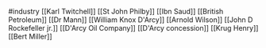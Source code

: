 #industry
[[Karl Twitchell]]
[[St John Philby]]
[[Ibn Saud]]
[[British Petroleum]]
[[Dr Mann]]
[[William Knox D'Arcy]]
[[Arnold Wilson]]
[[John D Rockefeller jr.]]
[[D'Arcy Oil Company]]
[[D'Arcy concession]]
[[Krug Henry]]
[[Bert Miller]]